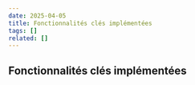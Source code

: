 ```yaml
---
date: 2025-04-05
title: Fonctionnalités clés implémentées
tags: []
related: []
---
```


## Fonctionnalités clés implémentées

##

